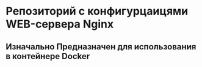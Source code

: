 # Репозиторий с конфигурцаицями WEB-сервера Nginx
## Изначально Предназначен для использования в контейнере Docker